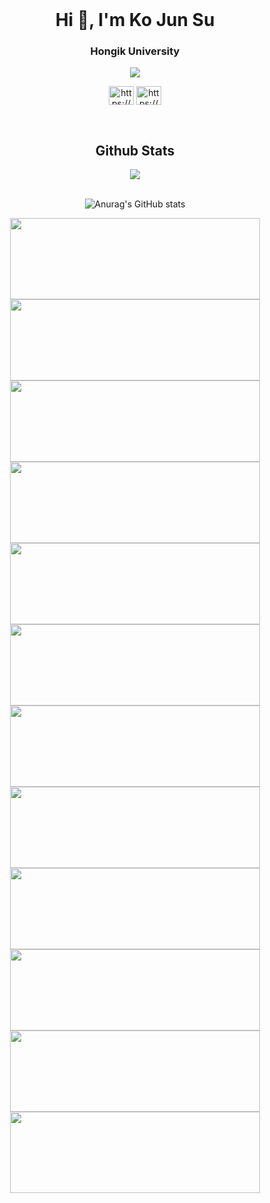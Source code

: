 <br>
<div align=left>

<h1 align="center">Hi 👋, I'm Ko Jun Su</h1>
<h3 align="center">Hongik University</h3>
<div align=center>
<p align="center"><a href="https://hits.seeyoufarm.com"><img src="https://hits.seeyoufarm.com/api/count/incr/badge.svg?url=https%3A%2F%2Fgithub.com%2Frkaclfdl123&count_bg=%23FF0000&title_bg=%23000000&icon=python.svg&icon_color=%23FFFFFF&title=hits&edge_flat=false"/></a></p>


<p align="center">
<a href="https://www.facebook.com/junsu.ko.1/" target="blank"><img align="center" src="https://raw.githubusercontent.com/rahuldkjain/github-profile-readme-generator/master/src/images/icons/Social/facebook.svg" alt="https://www.facebook.com/junsu.ko.1/" height="30" width="40" /></a>
<a href="https://www.instagram.com/junsu_ko/" target="blank"><img align="center" src="https://raw.githubusercontent.com/rahuldkjain/github-profile-readme-generator/master/src/images/icons/Social/instagram.svg" alt="https://www.instagram.com/junsu_ko/" height="30" width="40" /></a>
</p>

<br/>  


## Github Stats  
<div align="center"><img src="https://github-readme-stats.vercel.app/api/top-langs/?username=rkaclfdl123&hide_border=true&layout=compact&theme=chartreuse-dark" align="center" /></div>  

<br/>  


![Anurag's GitHub stats](https://github-readme-stats.vercel.app/api?username=rkaclfdl123&show_icons=true&theme=chartreuse-dark)
  
<a href="https://github.com/rkaclfdl123/Machine-Learning_Crash-Course">
  <img align="center" src="https://github-readme-stats.vercel.app/api/pin/?username=rkaclfdl123&repo=Machine-Learning_Crash-Course"height="130" width="400" />
</a></a><a href="https://github.com/rkaclfdl123/Machine-Learning_Crash-Course">
  <img align="center" src="https://github-readme-stats.vercel.app/api/pin/?username=rkaclfdl123&repo=Machine-Learning_Crash-Course"height="130" width="400" />
</a></a><a href="https://github.com/rkaclfdl123/Machine-Learning_Crash-Course"><a href="https://github.com/rkaclfdl123/Machine-Learning_Crash-Course">
  <img align="center" src="https://github-readme-stats.vercel.app/api/pin/?username=rkaclfdl123&repo=Machine-Learning_Crash-Course"height="130" width="400" />
</a></a><a href="https://github.com/rkaclfdl123/Machine-Learning_Crash-Course">
  <img align="center" src="https://github-readme-stats.vercel.app/api/pin/?username=rkaclfdl123&repo=Machine-Learning_Crash-Course"height="130" width="400" />
</a></a><a href="https://github.com/rkaclfdl123/Machine-Learning_Crash-Course"><a href="https://github.com/rkaclfdl123/Machine-Learning_Crash-Course">
  <img align="center" src="https://github-readme-stats.vercel.app/api/pin/?username=rkaclfdl123&repo=Machine-Learning_Crash-Course"height="130" width="400" />
</a></a><a href="https://github.com/rkaclfdl123/Machine-Learning_Crash-Course">
  <img align="center" src="https://github-readme-stats.vercel.app/api/pin/?username=rkaclfdl123&repo=Machine-Learning_Crash-Course"height="130" width="400" />
</a></a><a href="https://github.com/rkaclfdl123/Machine-Learning_Crash-Course"><a href="https://github.com/rkaclfdl123/Machine-Learning_Crash-Course">
  <img align="center" src="https://github-readme-stats.vercel.app/api/pin/?username=rkaclfdl123&repo=Machine-Learning_Crash-Course"height="130" width="400" />
</a></a><a href="https://github.com/rkaclfdl123/Machine-Learning_Crash-Course">
  <img align="center" src="https://github-readme-stats.vercel.app/api/pin/?username=rkaclfdl123&repo=Machine-Learning_Crash-Course"height="130" width="400" />
</a></a><a href="https://github.com/rkaclfdl123/Machine-Learning_Crash-Course"><a href="https://github.com/rkaclfdl123/Machine-Learning_Crash-Course">
  <img align="center" src="https://github-readme-stats.vercel.app/api/pin/?username=rkaclfdl123&repo=Machine-Learning_Crash-Course"height="130" width="400" />
</a></a><a href="https://github.com/rkaclfdl123/Machine-Learning_Crash-Course">
  <img align="center" src="https://github-readme-stats.vercel.app/api/pin/?username=rkaclfdl123&repo=Machine-Learning_Crash-Course"height="130" width="400" />
</a></a><a href="https://github.com/rkaclfdl123/Machine-Learning_Crash-Course"><a href="https://github.com/rkaclfdl123/Machine-Learning_Crash-Course">
  <img align="center" src="https://github-readme-stats.vercel.app/api/pin/?username=rkaclfdl123&repo=Machine-Learning_Crash-Course"height="130" width="400" />
</a></a><a href="https://github.com/rkaclfdl123/Machine-Learning_Crash-Course">
  <img align="center" src="https://github-readme-stats.vercel.app/api/pin/?username=rkaclfdl123&repo=Machine-Learning_Crash-Course"height="130" width="400" />
</a></a><a href="https://github.com/rkaclfdl123/Machine-Learning_Crash-Course">
</a></a>
